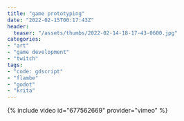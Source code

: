 ```yaml
---
title: "game prototyping"
date: "2022-02-15T00:17:43Z"
header:
  teaser: "/assets/thumbs/2022-02-14-18-17-43-0600.jpg"
categories:
- "art"
- "game development"
- "twitch"
tags:
- "code: gdscript"
- "flambe"
- "godot"
- "krita"
---
```

{% include video id="677562669" provider="vimeo" %}

